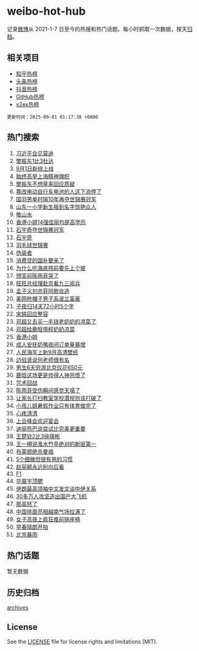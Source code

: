 # weibo-hot-hub

记录[微博](https://www.weibo.com)从 2021-1-7 日至今的热搜和热门话题。每小时抓取一次数据，按天[归档](archives)。

## 相关项目

- [知乎热榜](https://github.com/snaildev/zhihu-hot-hub)
- [头条热榜](https://github.com/snaildev/toutiao-hot-hub)
- [抖音热榜](https://github.com/snaildev/douyin-hot-hub)
- [GitHub热榜](https://github.com/snaildev/github-hot-hub)
- [v2ex热榜](https://github.com/snaildev/v2ex-hot-hub)


`更新时间：2025-09-01 01:17:38 +0800`

## 热门搜索

1. [习近平会见莫迪](https://m.weibo.cn/search?containerid=100103type%3D1%26t%3D10%26q%3D%23%E4%B9%A0%E8%BF%91%E5%B9%B3%E4%BC%9A%E8%A7%81%E8%8E%AB%E8%BF%AA%23&stream_entry_id=51&isnewpage=1&extparam=seat%3D1%26cate%3D10103%26pos%3D0%26filter_type%3Drealtimehot%26q%3D%2523%25E4%25B9%25A0%25E8%25BF%2591%25E5%25B9%25B3%25E4%25BC%259A%25E8%25A7%2581%25E8%258E%25AB%25E8%25BF%25AA%2523%26dgr%3D0%26stream_entry_id%3D51%26c_type%3D51%26display_time%3D1756660656%26pre_seqid%3D1756660656958057139143)
1. [樊振东1比3杜达](https://m.weibo.cn/search?containerid=100103type%3D1%26t%3D10%26q%3D%23%E6%A8%8A%E6%8C%AF%E4%B8%9C1%E6%AF%943%E6%9D%9C%E8%BE%BE%23&stream_entry_id=31&isnewpage=1&extparam=seat%3D1%26cate%3D5001%26stream_entry_id%3D31%26flag%3D0%26c_type%3D31%26pos%3D0%26lcate%3D5001%26realpos%3D1%26q%3D%2523%25E6%25A8%258A%25E6%258C%25AF%25E4%25B8%259C1%25E6%25AF%25943%25E6%259D%259C%25E8%25BE%25BE%2523%26dgr%3D0%26band_rank%3D1%26filter_type%3Drealtimehot%26display_time%3D1756660656%26pre_seqid%3D1756660656958057139143)
1. [9月1日新规上线](https://m.weibo.cn/search?containerid=100103type%3D1%26t%3D10%26q%3D%239%E6%9C%881%E6%97%A5%E6%96%B0%E8%A7%84%E4%B8%8A%E7%BA%BF%23&stream_entry_id=31&isnewpage=1&extparam=seat%3D1%26cate%3D5001%26stream_entry_id%3D31%26flag%3D0%26c_type%3D31%26pos%3D1%26lcate%3D5001%26realpos%3D2%26q%3D%25239%25E6%259C%25881%25E6%2597%25A5%25E6%2596%25B0%25E8%25A7%2584%25E4%25B8%258A%25E7%25BA%25BF%2523%26dgr%3D0%26band_rank%3D2%26filter_type%3Drealtimehot%26display_time%3D1756660656%26pre_seqid%3D1756660656958057139143)
1. [始终高举上海精神旗帜](https://m.weibo.cn/search?containerid=100103type%3D1%26t%3D10%26q%3D%23%E5%A7%8B%E7%BB%88%E9%AB%98%E4%B8%BE%E4%B8%8A%E6%B5%B7%E7%B2%BE%E7%A5%9E%E6%97%97%E5%B8%9C%23&stream_entry_id=31&isnewpage=1&extparam=seat%3D1%26cate%3D5001%26stream_entry_id%3D31%26flag%3D0%26c_type%3D31%26pos%3D2%26lcate%3D5001%26realpos%3D3%26q%3D%2523%25E5%25A7%258B%25E7%25BB%2588%25E9%25AB%2598%25E4%25B8%25BE%25E4%25B8%258A%25E6%25B5%25B7%25E7%25B2%25BE%25E7%25A5%259E%25E6%2597%2597%25E5%25B8%259C%2523%26dgr%3D0%26band_rank%3D3%26filter_type%3Drealtimehot%26display_time%3D1756660656%26pre_seqid%3D1756660656958057139143)
1. [樊振东不想草率回应质疑](https://m.weibo.cn/search?containerid=100103type%3D1%26t%3D10%26q%3D%23%E6%A8%8A%E6%8C%AF%E4%B8%9C%E4%B8%8D%E6%83%B3%E8%8D%89%E7%8E%87%E5%9B%9E%E5%BA%94%E8%B4%A8%E7%96%91%23&stream_entry_id=31&isnewpage=1&extparam=seat%3D1%26cate%3D5001%26stream_entry_id%3D31%26flag%3D0%26c_type%3D31%26pos%3D3%26lcate%3D5001%26realpos%3D4%26q%3D%2523%25E6%25A8%258A%25E6%258C%25AF%25E4%25B8%259C%25E4%25B8%258D%25E6%2583%25B3%25E8%258D%2589%25E7%258E%2587%25E5%259B%259E%25E5%25BA%2594%25E8%25B4%25A8%25E7%2596%2591%2523%26dgr%3D0%26band_rank%3D4%26filter_type%3Drealtimehot%26display_time%3D1756660656%26pre_seqid%3D1756660656958057139143)
1. [篡改电动自行车电池的人这下消停了](https://m.weibo.cn/search?containerid=100103type%3D1%26t%3D10%26q%3D%23%E7%AF%A1%E6%94%B9%E7%94%B5%E5%8A%A8%E8%87%AA%E8%A1%8C%E8%BD%A6%E7%94%B5%E6%B1%A0%E7%9A%84%E4%BA%BA%E8%BF%99%E4%B8%8B%E6%B6%88%E5%81%9C%E4%BA%86%23&stream_entry_id=31&isnewpage=1&extparam=seat%3D1%26cate%3D5001%26stream_entry_id%3D31%26flag%3D0%26c_type%3D31%26pos%3D4%26lcate%3D5001%26realpos%3D5%26q%3D%2523%25E7%25AF%25A1%25E6%2594%25B9%25E7%2594%25B5%25E5%258A%25A8%25E8%2587%25AA%25E8%25A1%258C%25E8%25BD%25A6%25E7%2594%25B5%25E6%25B1%25A0%25E7%259A%2584%25E4%25BA%25BA%25E8%25BF%2599%25E4%25B8%258B%25E6%25B6%2588%25E5%2581%259C%25E4%25BA%2586%2523%26dgr%3D0%26band_rank%3D5%26filter_type%3Drealtimehot%26display_time%3D1756660656%26pre_seqid%3D1756660656958057139143)
1. [国羽男单时隔10年再夺世锦赛冠军](https://m.weibo.cn/search?containerid=100103type%3D1%26t%3D10%26q%3D%23%E5%9B%BD%E7%BE%BD%E7%94%B7%E5%8D%95%E6%97%B6%E9%9A%9410%E5%B9%B4%E5%86%8D%E5%A4%BA%E4%B8%96%E9%94%A6%E8%B5%9B%E5%86%A0%E5%86%9B%23&stream_entry_id=31&isnewpage=1&extparam=seat%3D1%26cate%3D5001%26stream_entry_id%3D31%26flag%3D1%26c_type%3D31%26pos%3D5%26lcate%3D5001%26realpos%3D6%26q%3D%2523%25E5%259B%25BD%25E7%25BE%25BD%25E7%2594%25B7%25E5%258D%2595%25E6%2597%25B6%25E9%259A%259410%25E5%25B9%25B4%25E5%2586%258D%25E5%25A4%25BA%25E4%25B8%2596%25E9%2594%25A6%25E8%25B5%259B%25E5%2586%25A0%25E5%2586%259B%2523%26dgr%3D0%26band_rank%3D6%26filter_type%3Drealtimehot%26display_time%3D1756660656%26pre_seqid%3D1756660656958057139143)
1. [山东一小学新生报到名字惊艳众人](https://m.weibo.cn/search?containerid=100103type%3D1%26t%3D10%26q%3D%23%E5%B1%B1%E4%B8%9C%E4%B8%80%E5%B0%8F%E5%AD%A6%E6%96%B0%E7%94%9F%E6%8A%A5%E5%88%B0%E5%90%8D%E5%AD%97%E6%83%8A%E8%89%B3%E4%BC%97%E4%BA%BA%23&stream_entry_id=31&isnewpage=1&extparam=seat%3D1%26cate%3D5001%26stream_entry_id%3D31%26flag%3D1%26c_type%3D31%26pos%3D6%26lcate%3D5001%26realpos%3D7%26q%3D%2523%25E5%25B1%25B1%25E4%25B8%259C%25E4%25B8%2580%25E5%25B0%258F%25E5%25AD%25A6%25E6%2596%25B0%25E7%2594%259F%25E6%258A%25A5%25E5%2588%25B0%25E5%2590%258D%25E5%25AD%2597%25E6%2583%258A%25E8%2589%25B3%25E4%25BC%2597%25E4%25BA%25BA%2523%26dgr%3D0%26band_rank%3D7%26filter_type%3Drealtimehot%26display_time%3D1756660656%26pre_seqid%3D1756660656958057139143)
1. [敬山水](https://m.weibo.cn/search?containerid=100103type%3D1%26t%3D10%26q%3D%E6%95%AC%E5%B1%B1%E6%B0%B4&stream_entry_id=31&isnewpage=1&extparam=seat%3D1%26cate%3D5001%26stream_entry_id%3D31%26flag%3D0%26c_type%3D31%26pos%3D7%26lcate%3D5001%26realpos%3D8%26q%3D%25E6%2595%25AC%25E5%25B1%25B1%25E6%25B0%25B4%26dgr%3D0%26band_rank%3D8%26filter_type%3Drealtimehot%26display_time%3D1756660656%26pre_seqid%3D1756660656958057139143)
1. [香港小姐14强佳丽均是高学历](https://m.weibo.cn/search?containerid=100103type%3D1%26t%3D10%26q%3D%23%E9%A6%99%E6%B8%AF%E5%B0%8F%E5%A7%9014%E5%BC%BA%E4%BD%B3%E4%B8%BD%E5%9D%87%E6%98%AF%E9%AB%98%E5%AD%A6%E5%8E%86%23&stream_entry_id=31&isnewpage=1&extparam=seat%3D1%26cate%3D5001%26stream_entry_id%3D31%26flag%3D0%26c_type%3D31%26pos%3D8%26lcate%3D5001%26realpos%3D9%26q%3D%2523%25E9%25A6%2599%25E6%25B8%25AF%25E5%25B0%258F%25E5%25A7%259014%25E5%25BC%25BA%25E4%25BD%25B3%25E4%25B8%25BD%25E5%259D%2587%25E6%2598%25AF%25E9%25AB%2598%25E5%25AD%25A6%25E5%258E%2586%2523%26dgr%3D0%26band_rank%3D9%26filter_type%3Drealtimehot%26display_time%3D1756660656%26pre_seqid%3D1756660656958057139143)
1. [石宇奇夺世锦赛冠军](https://m.weibo.cn/search?containerid=100103type%3D1%26t%3D10%26q%3D%23%E7%9F%B3%E5%AE%87%E5%A5%87%E5%A4%BA%E4%B8%96%E9%94%A6%E8%B5%9B%E5%86%A0%E5%86%9B%23&stream_entry_id=31&isnewpage=1&extparam=seat%3D1%26cate%3D5001%26stream_entry_id%3D31%26flag%3D1%26c_type%3D31%26pos%3D9%26lcate%3D5001%26realpos%3D10%26q%3D%2523%25E7%259F%25B3%25E5%25AE%2587%25E5%25A5%2587%25E5%25A4%25BA%25E4%25B8%2596%25E9%2594%25A6%25E8%25B5%259B%25E5%2586%25A0%25E5%2586%259B%2523%26dgr%3D0%26band_rank%3D10%26filter_type%3Drealtimehot%26display_time%3D1756660656%26pre_seqid%3D1756660656958057139143)
1. [石宇奇](https://m.weibo.cn/search?containerid=100103type%3D1%26t%3D10%26q%3D%E7%9F%B3%E5%AE%87%E5%A5%87&stream_entry_id=31&isnewpage=1&extparam=seat%3D1%26cate%3D5001%26stream_entry_id%3D31%26flag%3D1%26c_type%3D31%26pos%3D10%26lcate%3D5001%26realpos%3D11%26q%3D%25E7%259F%25B3%25E5%25AE%2587%25E5%25A5%2587%26dgr%3D0%26band_rank%3D11%26filter_type%3Drealtimehot%26display_time%3D1756660656%26pre_seqid%3D1756660656958057139143)
1. [羽毛球世锦赛](https://m.weibo.cn/search?containerid=100103type%3D1%26t%3D10%26q%3D%E7%BE%BD%E6%AF%9B%E7%90%83%E4%B8%96%E9%94%A6%E8%B5%9B&stream_entry_id=31&isnewpage=1&extparam=seat%3D1%26cate%3D5001%26stream_entry_id%3D31%26flag%3D0%26c_type%3D31%26pos%3D11%26lcate%3D5001%26realpos%3D12%26q%3D%25E7%25BE%25BD%25E6%25AF%259B%25E7%2590%2583%25E4%25B8%2596%25E9%2594%25A6%25E8%25B5%259B%26dgr%3D0%26band_rank%3D12%26filter_type%3Drealtimehot%26display_time%3D1756660656%26pre_seqid%3D1756660656958057139143)
1. [伪装者](https://m.weibo.cn/search?containerid=100103type%3D1%26t%3D10%26q%3D%E4%BC%AA%E8%A3%85%E8%80%85&stream_entry_id=31&isnewpage=1&extparam=seat%3D1%26cate%3D5001%26stream_entry_id%3D31%26flag%3D2%26c_type%3D31%26pos%3D12%26lcate%3D5001%26realpos%3D13%26q%3D%25E4%25BC%25AA%25E8%25A3%2585%25E8%2580%2585%26dgr%3D0%26band_rank%3D13%26filter_type%3Drealtimehot%26display_time%3D1756660656%26pre_seqid%3D1756660656958057139143)
1. [消费贷的国补要来了](https://m.weibo.cn/search?containerid=100103type%3D1%26t%3D10%26q%3D%23%E6%B6%88%E8%B4%B9%E8%B4%B7%E7%9A%84%E5%9B%BD%E8%A1%A5%E8%A6%81%E6%9D%A5%E4%BA%86%23&stream_entry_id=31&isnewpage=1&extparam=seat%3D1%26cate%3D5001%26stream_entry_id%3D31%26flag%3D0%26c_type%3D31%26pos%3D13%26lcate%3D5001%26realpos%3D14%26q%3D%2523%25E6%25B6%2588%25E8%25B4%25B9%25E8%25B4%25B7%25E7%259A%2584%25E5%259B%25BD%25E8%25A1%25A5%25E8%25A6%2581%25E6%259D%25A5%25E4%25BA%2586%2523%26dgr%3D0%26band_rank%3D14%26filter_type%3Drealtimehot%26display_time%3D1756660656%26pre_seqid%3D1756660656958057139143)
1. [为什么吃海底捞前要先上个坡](https://m.weibo.cn/search?containerid=100103type%3D1%26t%3D10%26q%3D%23%E4%B8%BA%E4%BB%80%E4%B9%88%E5%90%83%E6%B5%B7%E5%BA%95%E6%8D%9E%E5%89%8D%E8%A6%81%E5%85%88%E4%B8%8A%E4%B8%AA%E5%9D%A1%23&stream_entry_id=31&isnewpage=1&extparam=seat%3D1%26cate%3D5001%26stream_entry_id%3D31%26flag%3D0%26c_type%3D31%26pos%3D14%26lcate%3D5001%26realpos%3D15%26q%3D%2523%25E4%25B8%25BA%25E4%25BB%2580%25E4%25B9%2588%25E5%2590%2583%25E6%25B5%25B7%25E5%25BA%2595%25E6%258D%259E%25E5%2589%258D%25E8%25A6%2581%25E5%2585%2588%25E4%25B8%258A%25E4%25B8%25AA%25E5%259D%25A1%2523%26dgr%3D0%26band_rank%3D15%26filter_type%3Drealtimehot%26display_time%3D1756660656%26pre_seqid%3D1756660656958057139143)
1. [颁奖前陈雨菲哭了](https://m.weibo.cn/search?containerid=100103type%3D1%26t%3D10%26q%3D%E9%A2%81%E5%A5%96%E5%89%8D%E9%99%88%E9%9B%A8%E8%8F%B2%E5%93%AD%E4%BA%86&stream_entry_id=31&isnewpage=1&extparam=seat%3D1%26cate%3D5001%26stream_entry_id%3D31%26flag%3D0%26c_type%3D31%26pos%3D15%26lcate%3D5001%26realpos%3D16%26q%3D%25E9%25A2%2581%25E5%25A5%2596%25E5%2589%258D%25E9%2599%2588%25E9%259B%25A8%25E8%258F%25B2%25E5%2593%25AD%25E4%25BA%2586%26dgr%3D0%26band_rank%3D16%26filter_type%3Drealtimehot%26display_time%3D1756660656%26pre_seqid%3D1756660656958057139143)
1. [旺旺总经理赴京看九三阅兵](https://m.weibo.cn/search?containerid=100103type%3D1%26t%3D10%26q%3D%23%E6%97%BA%E6%97%BA%E6%80%BB%E7%BB%8F%E7%90%86%E8%B5%B4%E4%BA%AC%E7%9C%8B%E4%B9%9D%E4%B8%89%E9%98%85%E5%85%B5%23&stream_entry_id=31&isnewpage=1&extparam=seat%3D1%26cate%3D5001%26stream_entry_id%3D31%26flag%3D0%26c_type%3D31%26pos%3D16%26lcate%3D5001%26realpos%3D17%26q%3D%2523%25E6%2597%25BA%25E6%2597%25BA%25E6%2580%25BB%25E7%25BB%258F%25E7%2590%2586%25E8%25B5%25B4%25E4%25BA%25AC%25E7%259C%258B%25E4%25B9%259D%25E4%25B8%2589%25E9%2598%2585%25E5%2585%25B5%2523%26dgr%3D0%26band_rank%3D17%26filter_type%3Drealtimehot%26display_time%3D1756660656%26pre_seqid%3D1756660656958057139143)
1. [孟子义刘亦菲同款妆造](https://m.weibo.cn/search?containerid=100103type%3D1%26t%3D10%26q%3D%23%E5%AD%9F%E5%AD%90%E4%B9%89%E5%88%98%E4%BA%A6%E8%8F%B2%E5%90%8C%E6%AC%BE%E5%A6%86%E9%80%A0%23&stream_entry_id=31&isnewpage=1&extparam=seat%3D1%26cate%3D5001%26stream_entry_id%3D31%26flag%3D0%26c_type%3D31%26pos%3D17%26lcate%3D5001%26realpos%3D18%26q%3D%2523%25E5%25AD%259F%25E5%25AD%2590%25E4%25B9%2589%25E5%2588%2598%25E4%25BA%25A6%25E8%258F%25B2%25E5%2590%258C%25E6%25AC%25BE%25E5%25A6%2586%25E9%2580%25A0%2523%26dgr%3D0%26band_rank%3D18%26filter_type%3Drealtimehot%26display_time%3D1756660656%26pre_seqid%3D1756660656958057139143)
1. [美网抢帽子男子系波兰富豪](https://m.weibo.cn/search?containerid=100103type%3D1%26t%3D10%26q%3D%23%E7%BE%8E%E7%BD%91%E6%8A%A2%E5%B8%BD%E5%AD%90%E7%94%B7%E5%AD%90%E7%B3%BB%E6%B3%A2%E5%85%B0%E5%AF%8C%E8%B1%AA%23&stream_entry_id=31&isnewpage=1&extparam=seat%3D1%26cate%3D5001%26stream_entry_id%3D31%26flag%3D1%26c_type%3D31%26pos%3D18%26lcate%3D5001%26realpos%3D19%26q%3D%2523%25E7%25BE%258E%25E7%25BD%2591%25E6%258A%25A2%25E5%25B8%25BD%25E5%25AD%2590%25E7%2594%25B7%25E5%25AD%2590%25E7%25B3%25BB%25E6%25B3%25A2%25E5%2585%25B0%25E5%25AF%258C%25E8%25B1%25AA%2523%26dgr%3D0%26band_rank%3D19%26filter_type%3Drealtimehot%26display_time%3D1756660656%26pre_seqid%3D1756660656958057139143)
1. [子夜归14天72小时5个字](https://m.weibo.cn/search?containerid=100103type%3D1%26t%3D10%26q%3D%E5%AD%90%E5%A4%9C%E5%BD%9214%E5%A4%A972%E5%B0%8F%E6%97%B65%E4%B8%AA%E5%AD%97&stream_entry_id=31&isnewpage=1&extparam=seat%3D1%26cate%3D5001%26stream_entry_id%3D31%26flag%3D0%26c_type%3D31%26pos%3D19%26lcate%3D5001%26realpos%3D20%26q%3D%25E5%25AD%2590%25E5%25A4%259C%25E5%25BD%259214%25E5%25A4%25A972%25E5%25B0%258F%25E6%2597%25B65%25E4%25B8%25AA%25E5%25AD%2597%26dgr%3D0%26band_rank%3D20%26filter_type%3Drealtimehot%26display_time%3D1756660656%26pre_seqid%3D1756660656958057139143)
1. [宋轶回应整容](https://m.weibo.cn/search?containerid=100103type%3D1%26t%3D10%26q%3D%E5%AE%8B%E8%BD%B6%E5%9B%9E%E5%BA%94%E6%95%B4%E5%AE%B9&stream_entry_id=31&isnewpage=1&extparam=seat%3D1%26cate%3D5001%26stream_entry_id%3D31%26flag%3D2%26c_type%3D31%26pos%3D20%26lcate%3D5001%26realpos%3D21%26q%3D%25E5%25AE%258B%25E8%25BD%25B6%25E5%259B%259E%25E5%25BA%2594%25E6%2595%25B4%25E5%25AE%25B9%26dgr%3D0%26band_rank%3D21%26filter_type%3Drealtimehot%26display_time%3D1756660656%26pre_seqid%3D1756660656958057139143)
1. [邓超又去买一毛钱老奶奶的凉菜了](https://m.weibo.cn/search?containerid=100103type%3D1%26t%3D10%26q%3D%23%E9%82%93%E8%B6%85%E5%8F%88%E5%8E%BB%E4%B9%B0%E4%B8%80%E6%AF%9B%E9%92%B1%E8%80%81%E5%A5%B6%E5%A5%B6%E7%9A%84%E5%87%89%E8%8F%9C%E4%BA%86%23&stream_entry_id=31&isnewpage=1&extparam=seat%3D1%26cate%3D5001%26stream_entry_id%3D31%26flag%3D2%26c_type%3D31%26pos%3D21%26lcate%3D5001%26realpos%3D22%26q%3D%2523%25E9%2582%2593%25E8%25B6%2585%25E5%258F%2588%25E5%258E%25BB%25E4%25B9%25B0%25E4%25B8%2580%25E6%25AF%259B%25E9%2592%25B1%25E8%2580%2581%25E5%25A5%25B6%25E5%25A5%25B6%25E7%259A%2584%25E5%2587%2589%25E8%258F%259C%25E4%25BA%2586%2523%26dgr%3D0%26band_rank%3D22%26filter_type%3Drealtimehot%26display_time%3D1756660656%26pre_seqid%3D1756660656958057139143)
1. [邓超给鹿晗带程奶奶凉菜](https://m.weibo.cn/search?containerid=100103type%3D1%26t%3D10%26q%3D%23%E9%82%93%E8%B6%85%E7%BB%99%E9%B9%BF%E6%99%97%E5%B8%A6%E7%A8%8B%E5%A5%B6%E5%A5%B6%E5%87%89%E8%8F%9C%23&stream_entry_id=31&isnewpage=1&extparam=seat%3D1%26cate%3D5001%26stream_entry_id%3D31%26flag%3D0%26c_type%3D31%26pos%3D22%26lcate%3D5001%26realpos%3D23%26q%3D%2523%25E9%2582%2593%25E8%25B6%2585%25E7%25BB%2599%25E9%25B9%25BF%25E6%2599%2597%25E5%25B8%25A6%25E7%25A8%258B%25E5%25A5%25B6%25E5%25A5%25B6%25E5%2587%2589%25E8%258F%259C%2523%26dgr%3D0%26band_rank%3D23%26filter_type%3Drealtimehot%26display_time%3D1756660656%26pre_seqid%3D1756660656958057139143)
1. [香港小姐](https://m.weibo.cn/search?containerid=100103type%3D1%26t%3D10%26q%3D%E9%A6%99%E6%B8%AF%E5%B0%8F%E5%A7%90&stream_entry_id=31&isnewpage=1&extparam=seat%3D1%26cate%3D5001%26stream_entry_id%3D31%26flag%3D0%26c_type%3D31%26pos%3D23%26lcate%3D5001%26realpos%3D24%26q%3D%25E9%25A6%2599%25E6%25B8%25AF%25E5%25B0%258F%25E5%25A7%2590%26dgr%3D0%26band_rank%3D24%26filter_type%3Drealtimehot%26display_time%3D1756660656%26pre_seqid%3D1756660656958057139143)
1. [成人安抚奶嘴夜间订单量暴增](https://m.weibo.cn/search?containerid=100103type%3D1%26t%3D10%26q%3D%23%E6%88%90%E4%BA%BA%E5%AE%89%E6%8A%9A%E5%A5%B6%E5%98%B4%E5%A4%9C%E9%97%B4%E8%AE%A2%E5%8D%95%E9%87%8F%E6%9A%B4%E5%A2%9E%23&stream_entry_id=31&isnewpage=1&extparam=seat%3D1%26cate%3D5001%26stream_entry_id%3D31%26flag%3D0%26c_type%3D31%26pos%3D24%26lcate%3D5001%26realpos%3D25%26q%3D%2523%25E6%2588%2590%25E4%25BA%25BA%25E5%25AE%2589%25E6%258A%259A%25E5%25A5%25B6%25E5%2598%25B4%25E5%25A4%259C%25E9%2597%25B4%25E8%25AE%25A2%25E5%258D%2595%25E9%2587%258F%25E6%259A%25B4%25E5%25A2%259E%2523%26dgr%3D0%26band_rank%3D25%26filter_type%3Drealtimehot%26display_time%3D1756660656%26pre_seqid%3D1756660656958057139143)
1. [人民海军上新9月高清壁纸](https://m.weibo.cn/search?containerid=100103type%3D1%26t%3D10%26q%3D%23%E4%BA%BA%E6%B0%91%E6%B5%B7%E5%86%9B%E4%B8%8A%E6%96%B09%E6%9C%88%E9%AB%98%E6%B8%85%E5%A3%81%E7%BA%B8%23&stream_entry_id=31&isnewpage=1&extparam=seat%3D1%26cate%3D5001%26stream_entry_id%3D31%26flag%3D1%26c_type%3D31%26pos%3D25%26lcate%3D5001%26realpos%3D26%26q%3D%2523%25E4%25BA%25BA%25E6%25B0%2591%25E6%25B5%25B7%25E5%2586%259B%25E4%25B8%258A%25E6%2596%25B09%25E6%259C%2588%25E9%25AB%2598%25E6%25B8%2585%25E5%25A3%2581%25E7%25BA%25B8%2523%26dgr%3D0%26band_rank%3D26%26filter_type%3Drealtimehot%26display_time%3D1756660656%26pre_seqid%3D1756660656958057139143)
1. [边伯贤说何老师很有名](https://m.weibo.cn/search?containerid=100103type%3D1%26t%3D10%26q%3D%23%E8%BE%B9%E4%BC%AF%E8%B4%A4%E8%AF%B4%E4%BD%95%E8%80%81%E5%B8%88%E5%BE%88%E6%9C%89%E5%90%8D%23&stream_entry_id=31&isnewpage=1&extparam=seat%3D1%26cate%3D5001%26stream_entry_id%3D31%26flag%3D1%26c_type%3D31%26pos%3D26%26lcate%3D5001%26realpos%3D27%26q%3D%2523%25E8%25BE%25B9%25E4%25BC%25AF%25E8%25B4%25A4%25E8%25AF%25B4%25E4%25BD%2595%25E8%2580%2581%25E5%25B8%2588%25E5%25BE%2588%25E6%259C%2589%25E5%2590%258D%2523%26dgr%3D0%26band_rank%3D27%26filter_type%3Drealtimehot%26display_time%3D1756660656%26pre_seqid%3D1756660656958057139143)
1. [男生6天穷游北京仅花650元](https://m.weibo.cn/search?containerid=100103type%3D1%26t%3D10%26q%3D%23%E7%94%B7%E7%94%9F6%E5%A4%A9%E7%A9%B7%E6%B8%B8%E5%8C%97%E4%BA%AC%E4%BB%85%E8%8A%B1650%E5%85%83%23&stream_entry_id=31&isnewpage=1&extparam=seat%3D1%26cate%3D5001%26stream_entry_id%3D31%26flag%3D0%26c_type%3D31%26pos%3D27%26lcate%3D5001%26realpos%3D28%26q%3D%2523%25E7%2594%25B7%25E7%2594%259F6%25E5%25A4%25A9%25E7%25A9%25B7%25E6%25B8%25B8%25E5%258C%2597%25E4%25BA%25AC%25E4%25BB%2585%25E8%258A%25B1650%25E5%2585%2583%2523%26dgr%3D0%26band_rank%3D28%26filter_type%3Drealtimehot%26display_time%3D1756660656%26pre_seqid%3D1756660656958057139143)
1. [鹿晗这场更是帅得人神共愤了](https://m.weibo.cn/search?containerid=100103type%3D1%26t%3D10%26q%3D%23%E9%B9%BF%E6%99%97%E8%BF%99%E5%9C%BA%E6%9B%B4%E6%98%AF%E5%B8%85%E5%BE%97%E4%BA%BA%E7%A5%9E%E5%85%B1%E6%84%A4%E4%BA%86%23&stream_entry_id=31&isnewpage=1&extparam=seat%3D1%26cate%3D5001%26stream_entry_id%3D31%26flag%3D0%26c_type%3D31%26pos%3D28%26lcate%3D5001%26realpos%3D29%26q%3D%2523%25E9%25B9%25BF%25E6%2599%2597%25E8%25BF%2599%25E5%259C%25BA%25E6%259B%25B4%25E6%2598%25AF%25E5%25B8%2585%25E5%25BE%2597%25E4%25BA%25BA%25E7%25A5%259E%25E5%2585%25B1%25E6%2584%25A4%25E4%25BA%2586%2523%26dgr%3D0%26band_rank%3D29%26filter_type%3Drealtimehot%26display_time%3D1756660656%26pre_seqid%3D1756660656958057139143)
1. [咒术回战](https://m.weibo.cn/search?containerid=100103type%3D1%26t%3D10%26q%3D%E5%92%92%E6%9C%AF%E5%9B%9E%E6%88%98&stream_entry_id=31&isnewpage=1&extparam=seat%3D1%26cate%3D5001%26stream_entry_id%3D31%26flag%3D0%26c_type%3D31%26pos%3D29%26lcate%3D5001%26realpos%3D30%26q%3D%25E5%2592%2592%25E6%259C%25AF%25E5%259B%259E%25E6%2588%2598%26dgr%3D0%26band_rank%3D30%26filter_type%3Drealtimehot%26display_time%3D1756660656%26pre_seqid%3D1756660656958057139143)
1. [陈雨菲受伤瞬间感觉天塌了](https://m.weibo.cn/search?containerid=100103type%3D1%26t%3D10%26q%3D%23%E9%99%88%E9%9B%A8%E8%8F%B2%E5%8F%97%E4%BC%A4%E7%9E%AC%E9%97%B4%E6%84%9F%E8%A7%89%E5%A4%A9%E5%A1%8C%E4%BA%86%23&stream_entry_id=31&isnewpage=1&extparam=seat%3D1%26cate%3D5001%26stream_entry_id%3D31%26flag%3D1%26c_type%3D31%26pos%3D30%26lcate%3D5001%26realpos%3D31%26q%3D%2523%25E9%2599%2588%25E9%259B%25A8%25E8%258F%25B2%25E5%258F%2597%25E4%25BC%25A4%25E7%259E%25AC%25E9%2597%25B4%25E6%2584%259F%25E8%25A7%2589%25E5%25A4%25A9%25E5%25A1%258C%25E4%25BA%2586%2523%26dgr%3D0%26band_rank%3D31%26filter_type%3Drealtimehot%26display_time%3D1756660656%26pre_seqid%3D1756660656958057139143)
1. [让家长打扫教室学校潜规则该打破了](https://m.weibo.cn/search?containerid=100103type%3D1%26t%3D10%26q%3D%23%E8%AE%A9%E5%AE%B6%E9%95%BF%E6%89%93%E6%89%AB%E6%95%99%E5%AE%A4%E5%AD%A6%E6%A0%A1%E6%BD%9C%E8%A7%84%E5%88%99%E8%AF%A5%E6%89%93%E7%A0%B4%E4%BA%86%23&stream_entry_id=31&isnewpage=1&extparam=seat%3D1%26cate%3D5001%26stream_entry_id%3D31%26flag%3D0%26c_type%3D31%26pos%3D31%26lcate%3D5001%26realpos%3D32%26q%3D%2523%25E8%25AE%25A9%25E5%25AE%25B6%25E9%2595%25BF%25E6%2589%2593%25E6%2589%25AB%25E6%2595%2599%25E5%25AE%25A4%25E5%25AD%25A6%25E6%25A0%25A1%25E6%25BD%259C%25E8%25A7%2584%25E5%2588%2599%25E8%25AF%25A5%25E6%2589%2593%25E7%25A0%25B4%25E4%25BA%2586%2523%26dgr%3D0%26band_rank%3D32%26filter_type%3Drealtimehot%26display_time%3D1756660656%26pre_seqid%3D1756660656958057139143)
1. [小孩儿姐暑假作业只有体育做完了](https://m.weibo.cn/search?containerid=100103type%3D1%26t%3D10%26q%3D%23%E5%B0%8F%E5%AD%A9%E5%84%BF%E5%A7%90%E6%9A%91%E5%81%87%E4%BD%9C%E4%B8%9A%E5%8F%AA%E6%9C%89%E4%BD%93%E8%82%B2%E5%81%9A%E5%AE%8C%E4%BA%86%23&stream_entry_id=31&isnewpage=1&extparam=seat%3D1%26cate%3D5001%26stream_entry_id%3D31%26flag%3D0%26c_type%3D31%26pos%3D32%26lcate%3D5001%26realpos%3D33%26q%3D%2523%25E5%25B0%258F%25E5%25AD%25A9%25E5%2584%25BF%25E5%25A7%2590%25E6%259A%2591%25E5%2581%2587%25E4%25BD%259C%25E4%25B8%259A%25E5%258F%25AA%25E6%259C%2589%25E4%25BD%2593%25E8%2582%25B2%25E5%2581%259A%25E5%25AE%258C%25E4%25BA%2586%2523%26dgr%3D0%26band_rank%3D33%26filter_type%3Drealtimehot%26display_time%3D1756660656%26pre_seqid%3D1756660656958057139143)
1. [心疼清清](https://m.weibo.cn/search?containerid=100103type%3D1%26t%3D10%26q%3D%E5%BF%83%E7%96%BC%E6%B8%85%E6%B8%85&stream_entry_id=31&isnewpage=1&extparam=seat%3D1%26cate%3D5001%26stream_entry_id%3D31%26flag%3D0%26c_type%3D31%26pos%3D33%26lcate%3D5001%26realpos%3D34%26q%3D%25E5%25BF%2583%25E7%2596%25BC%25E6%25B8%2585%25E6%25B8%2585%26dgr%3D0%26band_rank%3D34%26filter_type%3Drealtimehot%26display_time%3D1756660656%26pre_seqid%3D1756660656958057139143)
1. [上合峰会欢迎宴会](https://m.weibo.cn/search?containerid=100103type%3D1%26t%3D10%26q%3D%23%E4%B8%8A%E5%90%88%E5%B3%B0%E4%BC%9A%E6%AC%A2%E8%BF%8E%E5%AE%B4%E4%BC%9A%23&stream_entry_id=31&isnewpage=1&extparam=seat%3D1%26cate%3D5001%26stream_entry_id%3D31%26flag%3D0%26c_type%3D31%26pos%3D34%26lcate%3D5001%26realpos%3D35%26q%3D%2523%25E4%25B8%258A%25E5%2590%2588%25E5%25B3%25B0%25E4%25BC%259A%25E6%25AC%25A2%25E8%25BF%258E%25E5%25AE%25B4%25E4%25BC%259A%2523%26dgr%3D0%26band_rank%3D35%26filter_type%3Drealtimehot%26display_time%3D1756660656%26pre_seqid%3D1756660656958057139143)
1. [迪丽热巴说尝试比完美更重要](https://m.weibo.cn/search?containerid=100103type%3D1%26t%3D10%26q%3D%23%E8%BF%AA%E4%B8%BD%E7%83%AD%E5%B7%B4%E8%AF%B4%E5%B0%9D%E8%AF%95%E6%AF%94%E5%AE%8C%E7%BE%8E%E6%9B%B4%E9%87%8D%E8%A6%81%23&stream_entry_id=31&isnewpage=1&extparam=seat%3D1%26cate%3D5001%26stream_entry_id%3D31%26flag%3D0%26c_type%3D31%26pos%3D35%26lcate%3D5001%26realpos%3D36%26q%3D%2523%25E8%25BF%25AA%25E4%25B8%25BD%25E7%2583%25AD%25E5%25B7%25B4%25E8%25AF%25B4%25E5%25B0%259D%25E8%25AF%2595%25E6%25AF%2594%25E5%25AE%258C%25E7%25BE%258E%25E6%259B%25B4%25E9%2587%258D%25E8%25A6%2581%2523%26dgr%3D0%26band_rank%3D36%26filter_type%3Drealtimehot%26display_time%3D1756660656%26pre_seqid%3D1756660656958057139143)
1. [王楚钦2比3徐瑛彬](https://m.weibo.cn/search?containerid=100103type%3D1%26t%3D10%26q%3D%23%E7%8E%8B%E6%A5%9A%E9%92%A62%E6%AF%943%E5%BE%90%E7%91%9B%E5%BD%AC%23&stream_entry_id=31&isnewpage=1&extparam=seat%3D1%26cate%3D5001%26stream_entry_id%3D31%26flag%3D0%26c_type%3D31%26pos%3D36%26lcate%3D5001%26realpos%3D37%26q%3D%2523%25E7%258E%258B%25E6%25A5%259A%25E9%2592%25A62%25E6%25AF%25943%25E5%25BE%2590%25E7%2591%259B%25E5%25BD%25AC%2523%26dgr%3D0%26band_rank%3D37%26filter_type%3Drealtimehot%26display_time%3D1756660656%26pre_seqid%3D1756660656958057139143)
1. [王一栩说淮水竹亭绝对的断层第一](https://m.weibo.cn/search?containerid=100103type%3D1%26t%3D10%26q%3D%23%E7%8E%8B%E4%B8%80%E6%A0%A9%E8%AF%B4%E6%B7%AE%E6%B0%B4%E7%AB%B9%E4%BA%AD%E7%BB%9D%E5%AF%B9%E7%9A%84%E6%96%AD%E5%B1%82%E7%AC%AC%E4%B8%80%23&stream_entry_id=31&isnewpage=1&extparam=seat%3D1%26cate%3D5001%26stream_entry_id%3D31%26flag%3D1%26c_type%3D31%26pos%3D37%26lcate%3D5001%26realpos%3D38%26q%3D%2523%25E7%258E%258B%25E4%25B8%2580%25E6%25A0%25A9%25E8%25AF%25B4%25E6%25B7%25AE%25E6%25B0%25B4%25E7%25AB%25B9%25E4%25BA%25AD%25E7%25BB%259D%25E5%25AF%25B9%25E7%259A%2584%25E6%2596%25AD%25E5%25B1%2582%25E7%25AC%25AC%25E4%25B8%2580%2523%26dgr%3D0%26band_rank%3D38%26filter_type%3Drealtimehot%26display_time%3D1756660656%26pre_seqid%3D1756660656958057139143)
1. [布莱顿绝杀曼城](https://m.weibo.cn/search?containerid=100103type%3D1%26t%3D10%26q%3D%23%E5%B8%83%E8%8E%B1%E9%A1%BF%E7%BB%9D%E6%9D%80%E6%9B%BC%E5%9F%8E%23&stream_entry_id=31&isnewpage=1&extparam=seat%3D1%26cate%3D5001%26stream_entry_id%3D31%26flag%3D1%26c_type%3D31%26pos%3D38%26lcate%3D5001%26realpos%3D39%26q%3D%2523%25E5%25B8%2583%25E8%258E%25B1%25E9%25A1%25BF%25E7%25BB%259D%25E6%259D%2580%25E6%259B%25BC%25E5%259F%258E%2523%26dgr%3D0%26band_rank%3D39%26filter_type%3Drealtimehot%26display_time%3D1756660656%26pre_seqid%3D1756660656958057139143)
1. [5个细微但很有用的习惯](https://m.weibo.cn/search?containerid=100103type%3D1%26t%3D10%26q%3D%235%E4%B8%AA%E7%BB%86%E5%BE%AE%E4%BD%86%E5%BE%88%E6%9C%89%E7%94%A8%E7%9A%84%E4%B9%A0%E6%83%AF%23&stream_entry_id=31&isnewpage=1&extparam=seat%3D1%26cate%3D5001%26stream_entry_id%3D31%26flag%3D1%26c_type%3D31%26pos%3D39%26lcate%3D5001%26realpos%3D40%26q%3D%25235%25E4%25B8%25AA%25E7%25BB%2586%25E5%25BE%25AE%25E4%25BD%2586%25E5%25BE%2588%25E6%259C%2589%25E7%2594%25A8%25E7%259A%2584%25E4%25B9%25A0%25E6%2583%25AF%2523%26dgr%3D0%26band_rank%3D40%26filter_type%3Drealtimehot%26display_time%3D1756660656%26pre_seqid%3D1756660656958057139143)
1. [赵丽颖永远别向后看](https://m.weibo.cn/search?containerid=100103type%3D1%26t%3D10%26q%3D%23%E8%B5%B5%E4%B8%BD%E9%A2%96%E6%B0%B8%E8%BF%9C%E5%88%AB%E5%90%91%E5%90%8E%E7%9C%8B%23&stream_entry_id=31&isnewpage=1&extparam=seat%3D1%26cate%3D5001%26stream_entry_id%3D31%26flag%3D0%26c_type%3D31%26pos%3D40%26lcate%3D5001%26realpos%3D41%26q%3D%2523%25E8%25B5%25B5%25E4%25B8%25BD%25E9%25A2%2596%25E6%25B0%25B8%25E8%25BF%259C%25E5%2588%25AB%25E5%2590%2591%25E5%2590%258E%25E7%259C%258B%2523%26dgr%3D0%26band_rank%3D41%26filter_type%3Drealtimehot%26display_time%3D1756660656%26pre_seqid%3D1756660656958057139143)
1. [F1](https://m.weibo.cn/search?containerid=100103type%3D1%26t%3D10%26q%3DF1&stream_entry_id=31&isnewpage=1&extparam=seat%3D1%26cate%3D5001%26stream_entry_id%3D31%26flag%3D0%26c_type%3D31%26pos%3D41%26lcate%3D5001%26realpos%3D42%26q%3DF1%26dgr%3D0%26band_rank%3D42%26filter_type%3Drealtimehot%26display_time%3D1756660656%26pre_seqid%3D1756660656958057139143)
1. [华晨宇顶腮](https://m.weibo.cn/search?containerid=100103type%3D1%26t%3D10%26q%3D%E5%8D%8E%E6%99%A8%E5%AE%87%E9%A1%B6%E8%85%AE&stream_entry_id=31&isnewpage=1&extparam=seat%3D1%26cate%3D5001%26stream_entry_id%3D31%26flag%3D0%26c_type%3D31%26pos%3D42%26lcate%3D5001%26realpos%3D43%26q%3D%25E5%258D%258E%25E6%2599%25A8%25E5%25AE%2587%25E9%25A1%25B6%25E8%2585%25AE%26dgr%3D0%26band_rank%3D43%26filter_type%3Drealtimehot%26display_time%3D1756660656%26pre_seqid%3D1756660656958057139143)
1. [伊朗最高领袖中文发文谈中伊关系](https://m.weibo.cn/search?containerid=100103type%3D1%26t%3D10%26q%3D%23%E4%BC%8A%E6%9C%97%E6%9C%80%E9%AB%98%E9%A2%86%E8%A2%96%E4%B8%AD%E6%96%87%E5%8F%91%E6%96%87%E8%B0%88%E4%B8%AD%E4%BC%8A%E5%85%B3%E7%B3%BB%23&stream_entry_id=31&isnewpage=1&extparam=seat%3D1%26cate%3D5001%26stream_entry_id%3D31%26flag%3D0%26c_type%3D31%26pos%3D43%26lcate%3D5001%26realpos%3D44%26q%3D%2523%25E4%25BC%258A%25E6%259C%2597%25E6%259C%2580%25E9%25AB%2598%25E9%25A2%2586%25E8%25A2%2596%25E4%25B8%25AD%25E6%2596%2587%25E5%258F%2591%25E6%2596%2587%25E8%25B0%2588%25E4%25B8%25AD%25E4%25BC%258A%25E5%2585%25B3%25E7%25B3%25BB%2523%26dgr%3D0%26band_rank%3D44%26filter_type%3Drealtimehot%26display_time%3D1756660656%26pre_seqid%3D1756660656958057139143)
1. [30多万人攻坚造出国产大飞机](https://m.weibo.cn/search?containerid=100103type%3D1%26t%3D10%26q%3D%2330%E5%A4%9A%E4%B8%87%E4%BA%BA%E6%94%BB%E5%9D%9A%E9%80%A0%E5%87%BA%E5%9B%BD%E4%BA%A7%E5%A4%A7%E9%A3%9E%E6%9C%BA%23&stream_entry_id=31&isnewpage=1&extparam=seat%3D1%26cate%3D5001%26stream_entry_id%3D31%26flag%3D0%26c_type%3D31%26pos%3D44%26lcate%3D5001%26realpos%3D45%26q%3D%252330%25E5%25A4%259A%25E4%25B8%2587%25E4%25BA%25BA%25E6%2594%25BB%25E5%259D%259A%25E9%2580%25A0%25E5%2587%25BA%25E5%259B%25BD%25E4%25BA%25A7%25E5%25A4%25A7%25E9%25A3%259E%25E6%259C%25BA%2523%26dgr%3D0%26band_rank%3D45%26filter_type%3Drealtimehot%26display_time%3D1756660656%26pre_seqid%3D1756660656958057139143)
1. [那英怒了](https://m.weibo.cn/search?containerid=100103type%3D1%26t%3D10%26q%3D%23%E9%82%A3%E8%8B%B1%E6%80%92%E4%BA%86%23&stream_entry_id=31&isnewpage=1&extparam=seat%3D1%26cate%3D5001%26stream_entry_id%3D31%26flag%3D0%26c_type%3D31%26pos%3D45%26lcate%3D5001%26realpos%3D46%26q%3D%2523%25E9%2582%25A3%25E8%258B%25B1%25E6%2580%2592%25E4%25BA%2586%2523%26dgr%3D0%26band_rank%3D46%26filter_type%3Drealtimehot%26display_time%3D1756660656%26pre_seqid%3D1756660656958057139143)
1. [中国排面亮相越南气场拉满了](https://m.weibo.cn/search?containerid=100103type%3D1%26t%3D10%26q%3D%23%E4%B8%AD%E5%9B%BD%E6%8E%92%E9%9D%A2%E4%BA%AE%E7%9B%B8%E8%B6%8A%E5%8D%97%E6%B0%94%E5%9C%BA%E6%8B%89%E6%BB%A1%E4%BA%86%23&stream_entry_id=31&isnewpage=1&extparam=seat%3D1%26cate%3D5001%26stream_entry_id%3D31%26flag%3D0%26c_type%3D31%26pos%3D46%26lcate%3D5001%26realpos%3D47%26q%3D%2523%25E4%25B8%25AD%25E5%259B%25BD%25E6%258E%2592%25E9%259D%25A2%25E4%25BA%25AE%25E7%259B%25B8%25E8%25B6%258A%25E5%258D%2597%25E6%25B0%2594%25E5%259C%25BA%25E6%258B%2589%25E6%25BB%25A1%25E4%25BA%2586%2523%26dgr%3D0%26band_rank%3D47%26filter_type%3Drealtimehot%26display_time%3D1756660656%26pre_seqid%3D1756660656958057139143)
1. [女子高铁上疯狂推前排座椅](https://m.weibo.cn/search?containerid=100103type%3D1%26t%3D10%26q%3D%23%E5%A5%B3%E5%AD%90%E9%AB%98%E9%93%81%E4%B8%8A%E7%96%AF%E7%8B%82%E6%8E%A8%E5%89%8D%E6%8E%92%E5%BA%A7%E6%A4%85%23&stream_entry_id=31&isnewpage=1&extparam=seat%3D1%26cate%3D5001%26stream_entry_id%3D31%26flag%3D0%26c_type%3D31%26pos%3D47%26lcate%3D5001%26realpos%3D48%26q%3D%2523%25E5%25A5%25B3%25E5%25AD%2590%25E9%25AB%2598%25E9%2593%2581%25E4%25B8%258A%25E7%2596%25AF%25E7%258B%2582%25E6%258E%25A8%25E5%2589%258D%25E6%258E%2592%25E5%25BA%25A7%25E6%25A4%2585%2523%26dgr%3D0%26band_rank%3D48%26filter_type%3Drealtimehot%26display_time%3D1756660656%26pre_seqid%3D1756660656958057139143)
1. [早春晴朗开拍](https://m.weibo.cn/search?containerid=100103type%3D1%26t%3D10%26q%3D%23%E6%97%A9%E6%98%A5%E6%99%B4%E6%9C%97%E5%BC%80%E6%8B%8D%23&stream_entry_id=31&isnewpage=1&extparam=seat%3D1%26cate%3D5001%26stream_entry_id%3D31%26flag%3D0%26c_type%3D31%26pos%3D48%26lcate%3D5001%26realpos%3D49%26q%3D%2523%25E6%2597%25A9%25E6%2598%25A5%25E6%2599%25B4%25E6%259C%2597%25E5%25BC%2580%25E6%258B%258D%2523%26dgr%3D0%26band_rank%3D49%26filter_type%3Drealtimehot%26display_time%3D1756660656%26pre_seqid%3D1756660656958057139143)
1. [北京暴雨](https://m.weibo.cn/search?containerid=100103type%3D1%26t%3D10%26q%3D%E5%8C%97%E4%BA%AC%E6%9A%B4%E9%9B%A8&stream_entry_id=31&isnewpage=1&extparam=seat%3D1%26cate%3D5001%26stream_entry_id%3D31%26flag%3D0%26c_type%3D31%26pos%3D49%26lcate%3D5001%26realpos%3D50%26q%3D%25E5%258C%2597%25E4%25BA%25AC%25E6%259A%25B4%25E9%259B%25A8%26dgr%3D0%26band_rank%3D50%26filter_type%3Drealtimehot%26display_time%3D1756660656%26pre_seqid%3D1756660656958057139143)

## 热门话题

暂无数据

## 历史归档

[archives](archives)

## License

See the [LICENSE](LICENSE) file for license rights and limitations (MIT).

